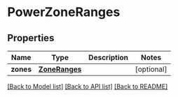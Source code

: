 # PowerZoneRanges

## Properties
Name | Type | Description | Notes
------------ | ------------- | ------------- | -------------
**zones** | [**ZoneRanges**](ZoneRanges.md) |  | [optional] 

[[Back to Model list]](../README.md#documentation-for-models) [[Back to API list]](../README.md#documentation-for-api-endpoints) [[Back to README]](../README.md)


